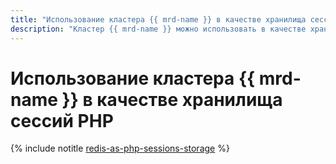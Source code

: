 ```yaml
---
title: "Использование кластера {{ mrd-name }} в качестве хранилища сессий PHP"
description: "Кластер {{ mrd-name }} можно использовать в качестве хранилища данных о сессиях PHP."
---
```


# Использование кластера {{ mrd-name }} в качестве хранилища сессий PHP

{% include notitle [redis-as-php-sessions-storage](../../_tutorials/dataplatform/redis-as-php-sessions-storage.md) %}